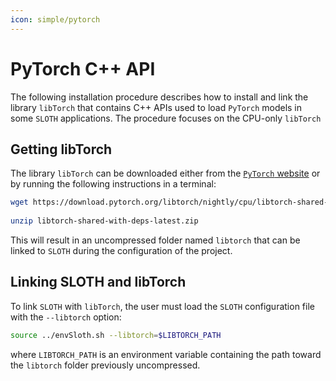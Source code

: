 ```yaml
---
icon: simple/pytorch
---
```


# PyTorch C++ API

The following installation procedure describes how to install and link the library `libTorch` that contains C++ APIs used to load `PyTorch` models in some `SLOTH` applications. 
The procedure focuses on the CPU-only `libTorch`

## __Getting libTorch__

The library `libTorch` can be downloaded either from the [`PyTorch` website](https://pytorch.org/) or by running the following instructions in a terminal:

```bash
wget https://download.pytorch.org/libtorch/nightly/cpu/libtorch-shared-with-deps-latest.zip
     
unzip libtorch-shared-with-deps-latest.zip
```

This will result in an uncompressed folder named `libtorch` that can be linked to `SLOTH` during the configuration of the project.

## __Linking SLOTH and libTorch__

To link `SLOTH` with `libTorch`, the user must load the `SLOTH` configuration file with the `--libtorch` option:

```bash
source ../envSloth.sh --libtorch=$LIBTORCH_PATH
```

where `LIBTORCH_PATH` is an environment variable containing the path toward the `libtorch` folder previously uncompressed.